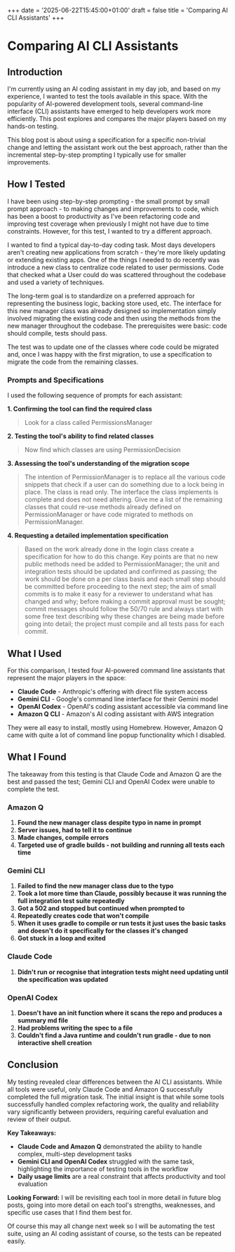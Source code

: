 +++
date = '2025-06-22T15:45:00+01:00'
draft = false
title = 'Comparing AI CLI Assistants'
+++

# Comparing AI CLI Assistants

## Introduction

I'm currently using an AI coding assistant in my day job, and based on my experience, I wanted to test the tools available in this space. With the popularity of AI-powered development tools, several command-line interface (CLI) assistants have emerged to help developers work more efficiently. This post explores and compares the major players based on my hands-on testing.

This blog post is about using a specification for a specific non-trivial change and letting the assistant work out the best approach, rather than the incremental step-by-step prompting I typically use for smaller improvements.

## How I Tested

I have been using step-by-step prompting - the small prompt by small prompt approach - to making changes and improvements to code, which has been a boost to productivity as I've been refactoring code and improving test coverage when previously I might not have due to time constraints. However, for this test, I wanted to try a different approach.

I wanted to find a typical day-to-day coding task. Most days developers aren't creating new applications from scratch - they're more likely updating or extending existing apps. One of the things I needed to do recently was introduce a new class to centralize code related to user permissions. Code that checked what a User could do was scattered throughout the codebase and used a variety of techniques.

The long-term goal is to standardize on a preferred approach for representing the business logic, backing store used, etc. The interface for this new manager class was already designed so implementation simply involved migrating the existing code and then using the methods from the new manager throughout the codebase. The prerequisites were basic: code should compile, tests should pass.

The test was to update one of the classes where code could be migrated and, once I was happy with the first migration, to use a specification to migrate the code from the remaining classes.

### Prompts and Specifications

I used the following sequence of prompts for each assistant:

**1. Confirming the tool can find the required class**

> Look for a class called PermissionsManager

**2. Testing the tool's ability to find related classes**

> Now find which classes are using PermissionDecision

**3. Assessing the tool's understanding of the migration scope**

> The intention of PermissionManager is to replace all the various code snippets that check if a user can do something due to a lock being in place. The class is read only. The interface the class implements is complete and does not need altering. Give me a list of the remaining classes that could re-use methods already defined on PermissionManager or have code migrated to methods on PermissionManager.

**4. Requesting a detailed implementation specification**

> Based on the work already done in the login class create a specification for how to do this change. Key points are that no new public methods need be added to PermissionManager; the unit and integration tests should be updated and confirmed as passing; the work should be done on a per class basis and each small step should be committed before proceeding to the next step; the aim of small commits is to make it easy for a reviewer to understand what has changed and why; before making a commit approval must be sought; commit messages should follow the 50/70 rule and always start with some free text describing why these changes are being made before going into detail; the project must compile and all tests pass for each commit.

## What I Used

For this comparison, I tested four AI-powered command line assistants that represent the major players in the space:

- **Claude Code** - Anthropic's offering with direct file system access
- **Gemini CLI** - Google's command line interface for their Gemini model
- **OpenAI Codex** - OpenAI's coding assistant accessible via command line
- **Amazon Q CLI** - Amazon's AI coding assistant with AWS integration

They were all easy to install, mostly using Homebrew. However, Amazon Q came with quite a lot of command line popup functionality which I disabled.

## What I Found

The takeaway from this testing is that Claude Code and Amazon Q are the best and passed the test; Gemini CLI and OpenAI Codex were unable to complete the test.

### Amazon Q

1. **Found the new manager class despite typo in name in prompt**
2. **Server issues, had to tell it to continue**
3. **Made changes, compile errors**
4. **Targeted use of gradle builds - not building and running all tests each time**

### Gemini CLI

1. **Failed to find the new manager class due to the typo**
2. **Took a lot more time than Claude, possibly because it was running the full integration test suite repeatedly**
3. **Got a 502 and stopped but continued when prompted to**
4. **Repeatedly creates code that won't compile**
5. **When it uses gradle to compile or run tests it just uses the basic tasks and doesn't do it specifically for the classes it's changed**
6. **Got stuck in a loop and exited**

### Claude Code

1. **Didn't run or recognise that integration tests might need updating until the specification was updated**

### OpenAI Codex

1. **Doesn't have an init function where it scans the repo and produces a summary md file**
2. **Had problems writing the spec to a file**
3. **Couldn't find a Java runtime and couldn't run gradle - due to non interactive shell creation**

## Conclusion

My testing revealed clear differences between the AI CLI assistants. While all tools were useful, only Claude Code and Amazon Q successfully completed the full migration task. The initial insight is that while some tools successfully handled complex refactoring work, the quality and reliability vary significantly between providers, requiring careful evaluation and review of their output.

**Key Takeaways:**
- **Claude Code and Amazon Q** demonstrated the ability to handle complex, multi-step development tasks
- **Gemini CLI and OpenAI Codex** struggled with the same task, highlighting the importance of testing tools in the workflow
- **Daily usage limits** are a real constraint that affects productivity and tool evaluation

**Looking Forward:**
I will be revisiting each tool in more detail in future blog posts, going into more detail on each tool's strengths, weaknesses, and specific use cases that I find them best for.

Of course this may all change next week so I will be automating the test suite, using an AI coding assistant of course, so the tests can be repeated easily.